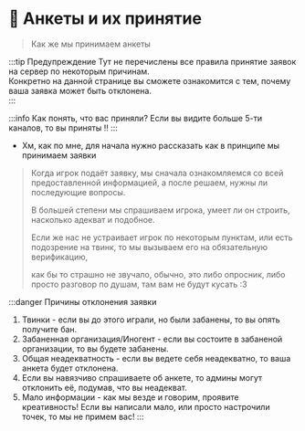 # 🥀 Анкеты и их принятие
> Как же мы принимаем анкеты

:::tip Предупреждение
Тут не перечислены все правила принятие заявок на сервер по некоторым причинам.
<br>Конкретно на данной странице вы сможете ознакомится с тем, почему ваша заявка может быть отклонена.</br>
:::

:::info Как понять, что вас приняли?
Если вы видите больше 5-ти каналов, то вы приняты !!
:::

- Хм, как по мне, для начала нужно рассказать как в принципе мы принимаем заявки
> Когда игрок подаёт заявку, мы сначала ознакомляемся со всей предоставленной информацией, а после решаем, нужны ли последующие вопросы.
> 
> В большей степени мы спрашиваем игрока, умеет ли он строить, насколько адекват и подобное.
> 
> Если же нас не устраивает игрок по некоторым пунктам, или есть подозрение на твинк, то мы вызываем его на обязательную верификацию,
> 
> как бы то страшно не звучало, обычно, это либо опросник, либо просто разговор по душам, там вам не будут кусать :3

:::danger Причины отклонения заявки
1. Твинки - если вы до этого играли, но были забанены, то вы опять получите бан.
2. Забаненная организация/Иногент - если вы состоите в забаненой организации, то вы будете забанены.
3. Общая неадекватность - если вы ведете себя неадекватно, то ваша анкета будет отклонена.
4. Если вы навязчиво спрашиваете об анкете, то админы могут отклонить её, подумав, что вы неадекват.
5. Мало информации - как мы везде и говорим, проявите креативность! Если вы написали мало, или просто настрочили точек, то мы не примем вас!
:::
